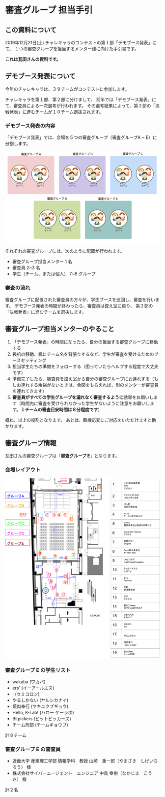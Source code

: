 # 審査グループ 担当手引

## この資料について

2019年12月21日(土) チャレキャラのコンテストの第１部「デモブース発表」にて、
１つの審査グループを担当するメンター様に向けた手引書です。

**これは瓦田さんの資料です。**

## デモブース発表について

今年のチャレキャラは、３９チームがコンテストに参加します。

チャレキャラを第１部、第２部に分けまして、
前半では「デモブース発表」にて、審査員による一次選考が行われます。
その選考結果によって、第２部の「決戦発表」に進むチームが１０チーム選抜されます。

### デモブース発表の内容

「デモブース発表」では、会場を５つの審査グループ（審査グループA ~ E）に分割します。

![Groups](images/2019-12-17-groups.png)

それぞれの審査グループには、次のように配置が行われます。

- 審査グループ担当メンター 1 名
- 審査員 2~3 名
- 学生（チーム、または個人） 7~8 グループ

### 審査の流れ

審査グループに配置された審査員の方々が、学生ブースを巡回し、審査を行います。
デモブース発表の時間が終わったら、審査員は控え室に戻り、
第２部の「決戦発表」に進むチームを選抜します。

## 審査グループ担当メンターのやること

1. 「デモブース発表」の時間になったら、自分の担当する審査グループに移動する
1. 長机の移動、机にチーム名を背張りするなど、学生が審査を受けるためのブースセッティング
1. 担当学生たちの準備をフォローする（困っていたらヘルプする程度で大丈夫です）
1. 準備完了したら、審査員を控え室から自分の審査グループにお連れする（もしお連れする余裕がないときは、合図をもらえれば、別のメンターが審査員を連れてきます）
1. **審査員がすべての学生グループを漏れなく審査するように**誘導をお願いします（時間内に審査を受けられなかった学生がないように注意をお願いします。**１チームの審査目安時間は８分程度です**）

概ね、以上の役割となります。
あとは、臨機応変にご対応をいただけますと助かります。

## 審査グループ情報

瓦田さんの審査グループは「**審査グループ E**」となります。

### 会場レイアウト

![Groups](images/2019-12-19-booth-layout.png)

### 審査グループ E の学生リスト

- wakaba (ワカバ)
- ers' (イーアールエス)
- ; (セミコロン)
- やるしかない (ヤルシカナイ)
- 焼肉奉行 (ヤキニクブギョウ)
- Hello, K-Lab! (ハロー ケーラボ)
- Bitpickers (ビットピッカーズ)
- チーム刑部 (チームギョウブ)

計８チーム

### 審査グループ E の審査員

- 近畿大学 産業理工学部 情報学科　教授  山崎　重一郎（やまさき　しげいちろう） 様
- 株式会社サイバーエージェント　エンジニア  中島 幸樹（なかじま　こうき） 様

計２名
